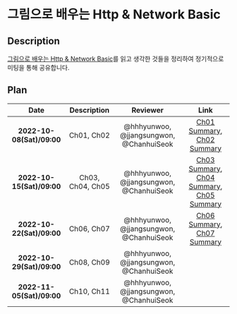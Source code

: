 # 그림으로 배우는 Http & Network Basic

## Description

[그림으로 배우는 Http & Network Basic](http://www.yes24.com/Product/Goods/15894097)를 읽고 생각한 것들을 정리하여 정기적으로 미팅을 통해 공유합니다.

## Plan

|           Date            |     Description     |                Reviewer                 |            Link                    |
| :-----------------------: | :-----------------: | :-------------------------------------: | :--------------------------------: |
| **2022-10-08(Sat)/09:00** |       Ch01, Ch02    | @hhhyunwoo, @jjangsungwon, @ChanhuiSeok | [Ch01 Summary](https://github.com/WhiteKow/http-network-basic-study/blob/main/summary/ch01.md), [Ch02 Summary](https://github.com/WhiteKow/http-network-basic-study/blob/main/summary/ch02.md)                                   |
| **2022-10-15(Sat)/09:00** |    Ch03, Ch04, Ch05 | @hhhyunwoo, @jjangsungwon, @ChanhuiSeok | [Ch03 Summary](https://github.com/WhiteKow/http-network-basic-study/blob/main/summary/ch03.md), [Ch04 Summary](https://github.com/WhiteKow/http-network-basic-study/blob/main/summary/ch04.md), [Ch05 Summary](https://github.com/WhiteKow/http-network-basic-study/blob/main/summary/ch05.md)                                   |
| **2022-10-22(Sat)/09:00** |       Ch06, Ch07    | @hhhyunwoo, @jjangsungwon, @ChanhuiSeok | [Ch06 Summary](https://github.com/WhiteKow/http-network-basic-study/blob/main/summary/ch06.md), [Ch07 Summary](https://github.com/WhiteKow/http-network-basic-study/blob/main/summary/ch07.md)                                   |
| **2022-10-29(Sat)/09:00** |       Ch08, Ch09    | @hhhyunwoo, @jjangsungwon, @ChanhuiSeok |                                    |
| **2022-11-05(Sat)/09:00** |       Ch10, Ch11    | @hhhyunwoo, @jjangsungwon, @ChanhuiSeok |                                    |
